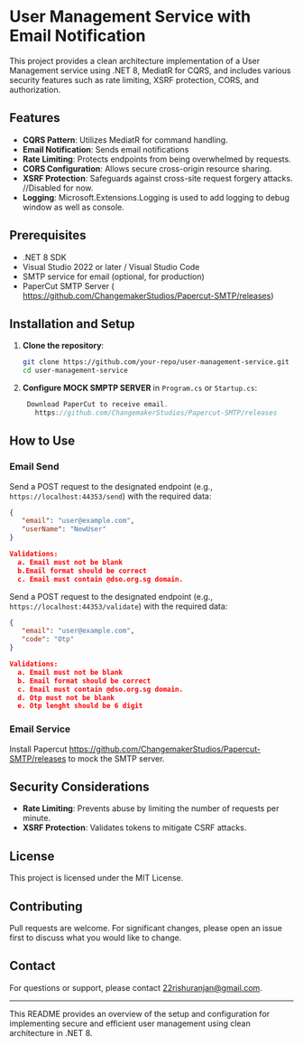 # User Management Service with Email Notification

This project provides a clean architecture implementation of a User Management service using .NET 8, MediatR for CQRS, and includes various security features such as rate limiting, XSRF protection, CORS, and authorization.

## Features
- **CQRS Pattern**: Utilizes MediatR for command handling.
- **Email Notification**: Sends email notifications
- **Rate Limiting**: Protects endpoints from being overwhelmed by requests.
- **CORS Configuration**: Allows secure cross-origin resource sharing.
- **XSRF Protection**: Safeguards against cross-site request forgery attacks. //Disabled for now.
- **Logging**: Microsoft.Extensions.Logging is used to add logging to debug window as well as console.

## Prerequisites
- .NET 8 SDK
- Visual Studio 2022 or later / Visual Studio Code
- SMTP service for email (optional, for production)
- PaperCut SMTP Server ( https://github.com/ChangemakerStudios/Papercut-SMTP/releases)

## Installation and Setup
1. **Clone the repository**:
   ```bash
   git clone https://github.com/your-repo/user-management-service.git
   cd user-management-service
   ```

2. **Configure MOCK SMPTP SERVER** in `Program.cs` or `Startup.cs`:
   ```csharp
    Download PaperCut to receive email. 
      https://github.com/ChangemakerStudios/Papercut-SMTP/releases
   ```


## How to Use
### Email Send
Send a POST request to the designated endpoint (e.g., `https://localhost:44353/send`) with the required data:
```json
{
   "email": "user@example.com",
   "userName": "NewUser"
}

Validations:
  a. Email must not be blank
  b.Email format should be correct
  c. Email must contain @dso.org.sg domain.
```

Send a POST request to the designated endpoint (e.g., `https://localhost:44353/validate`) with the required data:
```json
{
   "email": "user@example.com",
   "code": "Otp"
}

Validations:
  a. Email must not be blank
  b. Email format should be correct
  c. Email must contain @dso.org.sg domain.
  d. Otp must not be blank
  e. Otp lenght should be 6 digit
```

### Email Service
Install Papercut https://github.com/ChangemakerStudios/Papercut-SMTP/releases to mock the SMTP server.

## Security Considerations
- **Rate Limiting**: Prevents abuse by limiting the number of requests per minute.
- **XSRF Protection**: Validates tokens to mitigate CSRF attacks.


## License
This project is licensed under the MIT License.

## Contributing
Pull requests are welcome. For significant changes, please open an issue first to discuss what you would like to change.

## Contact
For questions or support, please contact [22rishuranjan@gmail.com](mailto:your-email@example.com).

---

This README provides an overview of the setup and configuration for implementing secure and efficient user management using clean architecture in .NET 8.


